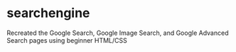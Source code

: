 # searchengine
Recreated the Google Search, Google Image Search, and Google Advanced Search pages using beginner HTML/CSS
